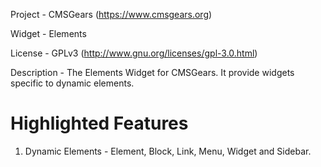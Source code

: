 Project 	- CMSGears (https://www.cmsgears.org)

Widget  	- Elements

License 	- GPLv3 (http://www.gnu.org/licenses/gpl-3.0.html)

Description - The Elements Widget for CMSGears. It provide widgets specific to dynamic elements.

Highlighted Features
=========================================
1. Dynamic Elements - Element, Block, Link, Menu, Widget and Sidebar.
